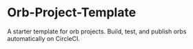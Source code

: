 # Orb-Project-Template
A starter template for orb projects. Build, test, and publish orbs automatically on CircleCI.
